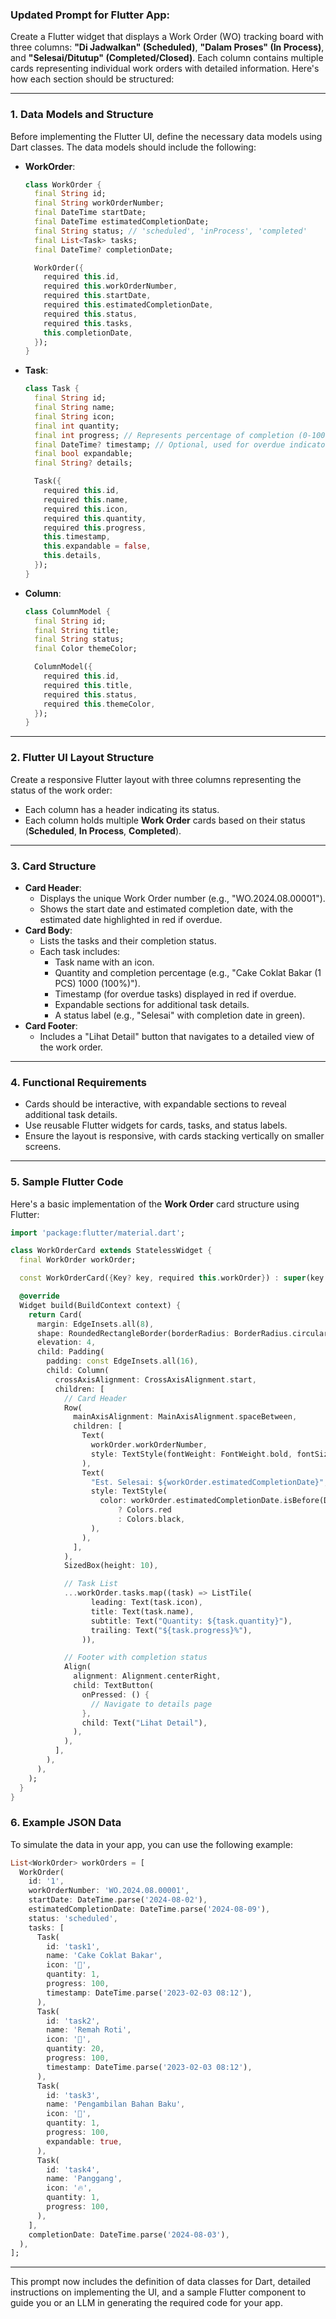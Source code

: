 ### Updated Prompt for Flutter App:

Create a Flutter widget that displays a Work Order (WO) tracking board with three columns: **"Di Jadwalkan" (Scheduled)**, **"Dalam Proses" (In Process)**, and **"Selesai/Ditutup" (Completed/Closed)**. Each column contains multiple cards representing individual work orders with detailed information. Here's how each section should be structured:

---

### **1. Data Models and Structure**

Before implementing the Flutter UI, define the necessary data models using Dart classes. The data models should include the following:

- **WorkOrder**:
  ```dart
  class WorkOrder {
    final String id;
    final String workOrderNumber;
    final DateTime startDate;
    final DateTime estimatedCompletionDate;
    final String status; // 'scheduled', 'inProcess', 'completed'
    final List<Task> tasks;
    final DateTime? completionDate;

    WorkOrder({
      required this.id,
      required this.workOrderNumber,
      required this.startDate,
      required this.estimatedCompletionDate,
      required this.status,
      required this.tasks,
      this.completionDate,
    });
  }
  ```

- **Task**:
  ```dart
  class Task {
    final String id;
    final String name;
    final String icon;
    final int quantity;
    final int progress; // Represents percentage of completion (0-100)
    final DateTime? timestamp; // Optional, used for overdue indicators
    final bool expandable;
    final String? details;

    Task({
      required this.id,
      required this.name,
      required this.icon,
      required this.quantity,
      required this.progress,
      this.timestamp,
      this.expandable = false,
      this.details,
    });
  }
  ```

- **Column**:
  ```dart
  class ColumnModel {
    final String id;
    final String title;
    final String status;
    final Color themeColor;

    ColumnModel({
      required this.id,
      required this.title,
      required this.status,
      required this.themeColor,
    });
  }
  ```

---

### **2. Flutter UI Layout Structure**

Create a responsive Flutter layout with three columns representing the status of the work order:

- Each column has a header indicating its status.
- Each column holds multiple **Work Order** cards based on their status (**Scheduled**, **In Process**, **Completed**).

---

### **3. Card Structure**

- **Card Header**:
    - Displays the unique Work Order number (e.g., "WO.2024.08.00001").
    - Shows the start date and estimated completion date, with the estimated date highlighted in red if overdue.
- **Card Body**:
    - Lists the tasks and their completion status.
    - Each task includes:
        - Task name with an icon.
        - Quantity and completion percentage (e.g., "Cake Coklat Bakar (1 PCS) 1000 (100%)").
        - Timestamp (for overdue tasks) displayed in red if overdue.
        - Expandable sections for additional task details.
        - A status label (e.g., "Selesai" with completion date in green).
- **Card Footer**:
    - Includes a "Lihat Detail" button that navigates to a detailed view of the work order.

---

### **4. Functional Requirements**

- Cards should be interactive, with expandable sections to reveal additional task details.
- Use reusable Flutter widgets for cards, tasks, and status labels.
- Ensure the layout is responsive, with cards stacking vertically on smaller screens.

---

### **5. Sample Flutter Code**

Here's a basic implementation of the **Work Order** card structure using Flutter:

```dart
import 'package:flutter/material.dart';

class WorkOrderCard extends StatelessWidget {
  final WorkOrder workOrder;

  const WorkOrderCard({Key? key, required this.workOrder}) : super(key: key);

  @override
  Widget build(BuildContext context) {
    return Card(
      margin: EdgeInsets.all(8),
      shape: RoundedRectangleBorder(borderRadius: BorderRadius.circular(15)),
      elevation: 4,
      child: Padding(
        padding: const EdgeInsets.all(16),
        child: Column(
          crossAxisAlignment: CrossAxisAlignment.start,
          children: [
            // Card Header
            Row(
              mainAxisAlignment: MainAxisAlignment.spaceBetween,
              children: [
                Text(
                  workOrder.workOrderNumber,
                  style: TextStyle(fontWeight: FontWeight.bold, fontSize: 16),
                ),
                Text(
                  "Est. Selesai: ${workOrder.estimatedCompletionDate}",
                  style: TextStyle(
                    color: workOrder.estimatedCompletionDate.isBefore(DateTime.now())
                        ? Colors.red
                        : Colors.black,
                  ),
                ),
              ],
            ),
            SizedBox(height: 10),

            // Task List
            ...workOrder.tasks.map((task) => ListTile(
                  leading: Text(task.icon),
                  title: Text(task.name),
                  subtitle: Text("Quantity: ${task.quantity}"),
                  trailing: Text("${task.progress}%"),
                )),

            // Footer with completion status
            Align(
              alignment: Alignment.centerRight,
              child: TextButton(
                onPressed: () {
                  // Navigate to details page
                },
                child: Text("Lihat Detail"),
              ),
            ),
          ],
        ),
      ),
    );
  }
}
```

### **6. Example JSON Data**

To simulate the data in your app, you can use the following example:

```dart
List<WorkOrder> workOrders = [
  WorkOrder(
    id: '1',
    workOrderNumber: 'WO.2024.08.00001',
    startDate: DateTime.parse('2024-08-02'),
    estimatedCompletionDate: DateTime.parse('2024-08-09'),
    status: 'scheduled',
    tasks: [
      Task(
        id: 'task1',
        name: 'Cake Coklat Bakar',
        icon: '🍰',
        quantity: 1,
        progress: 100,
        timestamp: DateTime.parse('2023-02-03 08:12'),
      ),
      Task(
        id: 'task2',
        name: 'Remah Roti',
        icon: '🥖',
        quantity: 20,
        progress: 100,
        timestamp: DateTime.parse('2023-02-03 08:12'),
      ),
      Task(
        id: 'task3',
        name: 'Pengambilan Bahan Baku',
        icon: '🛒',
        quantity: 1,
        progress: 100,
        expandable: true,
      ),
      Task(
        id: 'task4',
        name: 'Panggang',
        icon: '🔥',
        quantity: 1,
        progress: 100,
      ),
    ],
    completionDate: DateTime.parse('2024-08-03'),
  ),
];
```

---

This prompt now includes the definition of data classes for Dart, detailed instructions on implementing the UI, and a sample Flutter component to guide you or an LLM in generating the required code for your app.